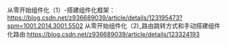 从零开始组件化（1）-搭建组件化框架：https://blog.csdn.net/z936689039/article/details/123195473?spm=1001.2014.3001.5502
从零开始组件化（2)_路由跳转方式和手动搭建组件化路由:https://blog.csdn.net/z936689039/article/details/123324193
